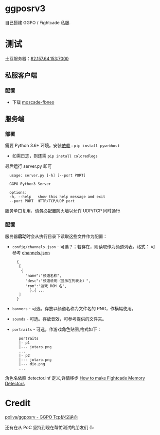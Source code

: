 ggposrv3
==================================
自己搭建 GGPO / Fightcade 私服.
# 测试
土豆服务器：[82.157.64.153:7000](http://82.157.64.153:7000/)

## 私服客户端
### 配置
- 下载 [moscade-fbneo](https://github.com/greats3an/moscade-fbneo/releases)
## 服务端
### 部署
需要 Python 3.6+ 环境。安装[依赖](https://github.com/greats3an/pywebhost) : `pip install pywebhost`
- 如需日志，则还需 `pip install coloredlogs`

最后运行 server.py 即可

      usage: server.py [-h] [--port PORT]

      GGPO Python3 Server

      options:
      -h, --help   show this help message and exit
      --port PORT  HTTP/TCP/UDP port

服务单口复用，请务必配置防火墙以允许 UDP/TCP 同时通行

### 配置
服务器**启动时**会从执行目录下读取这些文件作为配置：
- `config/channels.json` - 可选？；若存在，则读取作为频道列表。格式：
可参考 [channels.json](https://github.com/greats3an/ggposrv3/blob/master/config/channels.json)

		{
		 [
		  {
			"name":"频道名称",
			"desc":"频道说明（显示在列表上）",
			"rom":"游戏 ROM 名",
	          },{ ...		  
		 ]	
		}
- `banners` - 可选。存放以频道名称为文件名的 PNG，作横幅使用。
- `sounds` - 可选。存放音效，可参考提供的文件夹。
- `portraits` - 可选。作游戏角色贴图,格式如下：

         portraits
         |- p1
         |--- jotaro.png
         ...
         |- p2
         |--- jotaro.png
         |--- dio.png
         ...

角色名依照 detector.inf 定义,详情移步 [How to make Fightcade Memory Detectors](https://docs.google.com/document/d/1IMCigksPxRL0Vg1c0N1OucGL20qXj6y5JVVP_255R-o/edit)

# Credit
[poliva/ggposrv - GGPO Tcp协议逆向](https://github.com/poliva/ggposrv)

还有在从 PoC 坚持到现在帮忙测试的朋友们 👍